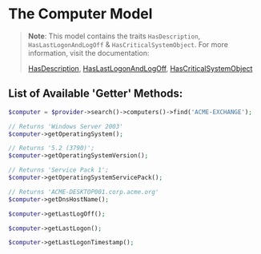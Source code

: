 # The Computer Model

> **Note**: This model contains the traits `HasDescription`, `HasLastLogonAndLogOff` & `HasCriticalSystemObject`.
> For more information, visit the documentation:
>
> [HasDescription](traits/has-description.md),
> [HasLastLogonAndLogOff](traits/has-last-login-last-logoff.md),
> [HasCriticalSystemObject](traits/has-critical-system-object.md)

## List of Available 'Getter' Methods:

```php
$computer = $provider->search()->computers()->find('ACME-EXCHANGE');

// Returns 'Windows Server 2003'
$computer->getOperatingSystem();

// Returns '5.2 (3790)';
$computer->getOperatingSystemVersion();

// Returns 'Service Pack 1';
$computer->getOperatingSystemServicePack();

// Returns 'ACME-DESKTOP001.corp.acme.org'
$computer->getDnsHostName();

$computer->getLastLogOff();

$computer->getLastLogon();

$computer->getLastLogonTimestamp();
```

